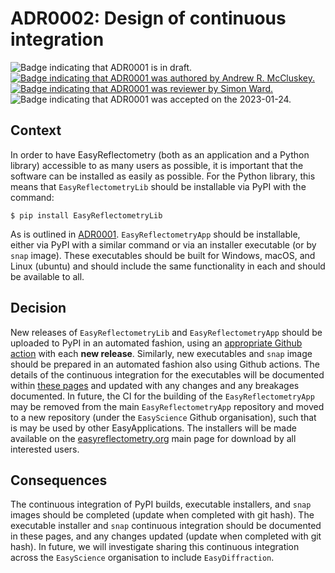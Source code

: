 # ADR0002: Design of continuous integration

![Badge indicating that ADR0001 is in draft.](https://img.shields.io/badge/status-draft-orange)
[![Badge indicating that ADR0001 was authored by Andrew R. McCluskey.](https://img.shields.io/badge/author-Andrew%20R.%20McCluskey-blue)](https://github.com/arm61)
[![Badge indicating that ADR0001 was reviewer by Simon Ward.](https://img.shields.io/badge/reviewer-Simon%20Wards-red)](https://github.com/https://github.com/wardsimon)
![Badge indicating that ADR0001 was accepted on the 2023-01-24.](https://img.shields.io/badge/date-2023--01--24-orange)

## Context 

In order to have EasyReflectometry (both as an application and a Python library) accessible to as many users as possible, it is important that the software can be installed as easily as possible. 
For the Python library, this means that `EasyReflectometryLib` should be installable via PyPI with the command: 

```console
$ pip install EasyReflectometryLib
```

As is outlined in [ADR0001](./adr0001).
`EasyReflectometryApp` should be installable, either via PyPI with a similar command or via an installer executable (or by `snap` image). 
These executables should be built for Windows, macOS, and Linux (ubuntu) and should include the same functionality in each and should be available to all. 

## Decision

New releases of `EasyReflectometryLib` and `EasyReflectometryApp` should be uploaded to PyPI in an automated fashion, using an [appropriate Github action](https://github.com/easyScience/easyCore/blob/master/.github/workflows/python-publish.yml) with each **new release**. 
Similarly, new executables and `snap` image should be prepared in an automated fashion also using Github actions. 
The details of the continuous integration for the executables will be documented within [these pages](/ci) and updated with any changes and any breakages documented.
In future, the CI for the building of the `EasyReflectometryApp` may be removed from the main `EasyReflectometryApp` repository and moved to a new repository (under the `EasyScience` Github organisation), such that is may be used by other EasyApplications.
The installers will be made available on the [easyreflectometry.org](https://easyreflectometry.org) main page for download by all interested users. 

## Consequences

The continuous integration of PyPI builds, executable installers, and `snap` images should be completed (update when completed with git hash). 
The executable installer and `snap` continuous integration should be documented in these pages, and any changes updated (update when completed with git hash). 
In future, we will investigate sharing this continuous integration across the `EasyScience` organisation to include `EasyDiffraction`.